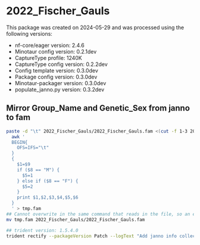 # 2022_Fischer_Gauls
This package was created on 2024-05-29 and was processed using the following versions:
 - nf-core/eager version:  2.4.6
 - Minotaur config version: 0.2.1dev
 - CaptureType profile: 1240K
 - CaptureType config version: 0.2.2dev
 - Config template version: 0.3.0dev
 - Package config version: 0.3.0dev
 - Minotaur-packager version: 0.3.0dev
 - populate_janno.py version: 0.3.2dev

## Mirror Group_Name and Genetic_Sex from janno to fam
```bash
paste -d "\t" 2022_Fischer_Gauls/2022_Fischer_Gauls.fam <(cut -f 1-3 2022_Fischer_Gauls/2022_Fischer_Gauls.janno |tail -n +2) | \
  awk '
  BEGIN{
    OFS=IFS="\t"
  }
  {
    $1=$9
    if ($8 == "M") {
      $5=1
    } else if ($8 == "F") {
      $5=2
    }
    print $1,$2,$3,$4,$5,$6
  }
  ' > tmp.fam
## Cannot overwrite in the same command that reads in the file, so an extra mv is needed.
mv tmp.fam 2022_Fischer_Gauls/2022_Fischer_Gauls.fam

## trident version: 1.5.4.0
trident rectify --packageVersion Patch --logText "Add janno info collected by @Kavlahkaff. Mirror info to fam file."  --checksumAll -d 2022_Fischer_Gauls
```
